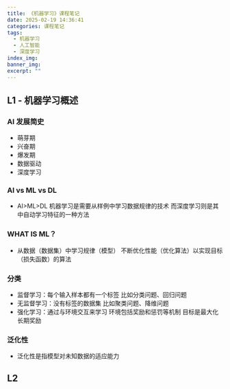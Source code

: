 ```yaml
---
title: 《机器学习》课程笔记
date: 2025-02-19 14:36:41
categories: 课程笔记
tags:
  - 机器学习
  - 人工智能
  - 深度学习
index_img:
banner_img:
excerpt: ""
---
```


## L1 - 机器学习概述

### AI 发展简史

- 萌芽期
- 兴奋期
- 爆发期
- 数据驱动
- 深度学习

### AI vs ML vs DL

- AI>ML>DL 机器学习是需要从样例中学习数据规律的技术 而深度学习则是其中自动学习特征的一种方法

### WHAT IS ML？

- 从数据（数据集）中学习规律（模型） 不断优化性能（优化算法）以实现目标（损失函数）的算法

### 分类

- 监督学习：每个输入样本都有一个标签 比如分类问题、回归问题
- 无监督学习：没有标签的数据集 比如聚类问题、降维问题
- 强化学习：通过与环境交互来学习 环境包括奖励和惩罚等机制 目标是最大化长期奖励

### 泛化性

- 泛化性是指模型对未知数据的适应能力

## L2

